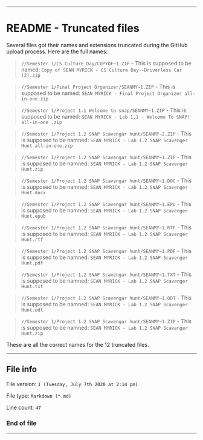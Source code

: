 
***

# README - Truncated files

Several files got their names and extensions truncated during the GitHub upload process. Here are the full names:

> `//Semester 1/CS Culture Day/COPYOF~1.ZIP` - This is supposed to be named: `Copy of SEAN MYRICK - CS Culture Day--Driverless Car (2).zip`

> `//Semester 1/Final Project Organizer/SEANMY~1.ZIP` - This is supposed to be named: `SEAN MYRICK - Final Project Organizer all-in-one.zip`

> `//Semester 1/Project 1.1 Welcome to snap/SEANMY~1.ZIP` - This is supposed to be named: `SEAN MYRICK - Lab 1.1 - Welcome To SNAP! all-in-one .zip`

> `//Semester 1/Project 1.2 SNAP Scavengar hunt/SEANMY~2.ZIP` - This is supposed to be namned: `SEAN MYRICK - Lab 1.2 SNAP Scavenger Hunt all-in-one.zip`

> `//Semester 1/Project 1.2 SNAP Scavengar hunt/SEANMY~1.ZIP` - This is supposed to be namned: `SEAN MYRICK - Lab 1.2 SNAP Scavenger Hunt.zip`

> `//Semester 1/Project 1.2 SNAP Scavengar hunt/SEANMY~1.DOC` - This is supposed to be namned: `SEAN MYRICK - Lab 1.2 SNAP Scavenger Hunt.docx`

> `//Semester 1/Project 1.2 SNAP Scavengar hunt/SEANMY~1.EPU` - This is supposed to be namned: `SEAN MYRICK - Lab 1.2 SNAP Scavenger Hunt.epub`

> `//Semester 1/Project 1.2 SNAP Scavengar hunt/SEANMY~1.RTF` - This is supposed to be namned: `SEAN MYRICK - Lab 1.2 SNAP Scavenger Hunt.rtf`

> `//Semester 1/Project 1.2 SNAP Scavengar hunt/SEANMY~1.PDF` - This is supposed to be namned: `SEAN MYRICK - Lab 1.2 SNAP Scavenger Hunt.pdf`

> `//Semester 1/Project 1.2 SNAP Scavengar hunt/SEANMY~1.TXT` - This is supposed to be namned: `SEAN MYRICK - Lab 1.2 SNAP Scavenger Hunt.txt`

> `//Semester 1/Project 1.2 SNAP Scavengar hunt/SEANMY~1.ODT` - This is supposed to be namned: `SEAN MYRICK - Lab 1.2 SNAP Scavenger Hunt.odt`

> `//Semester 1/Project 1.2 SNAP Scavengar hunt/SEANMY~1.ZIP` - This is supposed to be namned: `SEAN MYRICK - Lab 1.2 SNAP Scavenger Hunt.zip`

These are all the correct names for the 12 truncated files.

***

## File info

File version: `1 (Tuesday, July 7th 2020 at 2:14 pm)`

File type: `Markdown (*.md)`

Line count: `47`

### End of file

***
